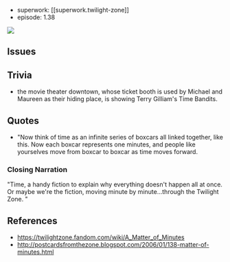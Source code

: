 
- superwork: [[superwork.twilight-zone]]
- episode: 1.38

![](/assets/images/2024-09-10-09-58-19.png)

## Issues



## Trivia

- the movie theater downtown, whose ticket booth is used by Michael and Maureen as their hiding place, is showing Terry Gilliam's Time Bandits.

## Quotes

- "Now think of time as an infinite series of boxcars all linked together, like this. Now each boxcar represents one minutes, and people like yourselves move from boxcar to boxcar as time moves forward. 

### Closing Narration

"Time, a handy fiction to explain why everything doesn't happen all at once. Or maybe we're the fiction, moving minute by minute...through the Twilight Zone. "

## References

- https://twilightzone.fandom.com/wiki/A_Matter_of_Minutes
- http://postcardsfromthezone.blogspot.com/2006/01/138-matter-of-minutes.html